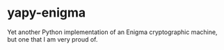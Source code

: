 # yapy-enigma
Yet another Python implementation of an Enigma cryptographic machine, but one that I am very proud of.
